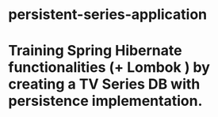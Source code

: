 # persistent-series-application

# Training Spring Hibernate functionalities (+ Lombok ) by creating a TV Series DB with persistence implementation.
